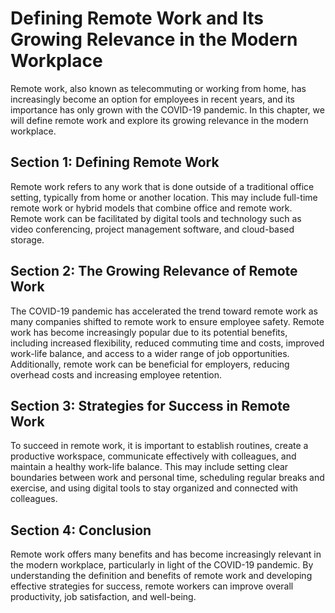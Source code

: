 Defining Remote Work and Its Growing Relevance in the Modern Workplace
====================================================================================================================

Remote work, also known as telecommuting or working from home, has increasingly become an option for employees in recent years, and its importance has only grown with the COVID-19 pandemic. In this chapter, we will define remote work and explore its growing relevance in the modern workplace.

Section 1: Defining Remote Work
-------------------------------

Remote work refers to any work that is done outside of a traditional office setting, typically from home or another location. This may include full-time remote work or hybrid models that combine office and remote work. Remote work can be facilitated by digital tools and technology such as video conferencing, project management software, and cloud-based storage.

Section 2: The Growing Relevance of Remote Work
-----------------------------------------------

The COVID-19 pandemic has accelerated the trend toward remote work as many companies shifted to remote work to ensure employee safety. Remote work has become increasingly popular due to its potential benefits, including increased flexibility, reduced commuting time and costs, improved work-life balance, and access to a wider range of job opportunities. Additionally, remote work can be beneficial for employers, reducing overhead costs and increasing employee retention.

Section 3: Strategies for Success in Remote Work
------------------------------------------------

To succeed in remote work, it is important to establish routines, create a productive workspace, communicate effectively with colleagues, and maintain a healthy work-life balance. This may include setting clear boundaries between work and personal time, scheduling regular breaks and exercise, and using digital tools to stay organized and connected with colleagues.

Section 4: Conclusion
---------------------

Remote work offers many benefits and has become increasingly relevant in the modern workplace, particularly in light of the COVID-19 pandemic. By understanding the definition and benefits of remote work and developing effective strategies for success, remote workers can improve overall productivity, job satisfaction, and well-being.
